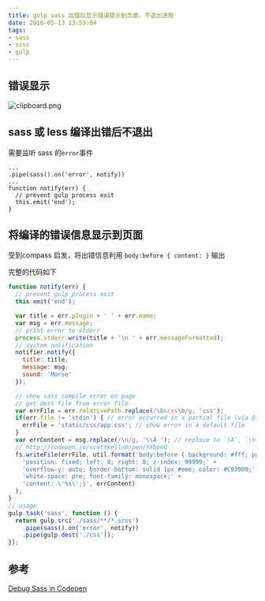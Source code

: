 ```yaml
---
title: gulp sass 出错后显示错误提示到页面，不退出进程
date: 2016-05-13 13:53:04
tags:
- sass
- scss
- gulp
---
```

## 错误显示

![clipboard.png](http://ww4.sinaimg.cn/large/006tNbRwgw1f4b8q7jf5gj30dq056mxm)

## sass 或 less 编译出错后不退出
需要监听 sass 的`error`事件
<!-- more -->
```
...
.pipe(sass().on('error', notify))
...
function notify(err) {
  // prevent gulp process exit
  this.emit('end');
}
```
 
## 将编译的错误信息显示到页面
受到compass 启发，将出错信息利用 `body:before { content: }` 输出

完整的代码如下
```js
function notify(err) {
  // prevent gulp process exit
  this.emit('end');

  var title = err.plugin + ' ' + err.name;
  var msg = err.message;
  // print error to stderr
  process.stderr.write(title + '\n ' + err.messageFormatted);
  // system notification
  notifier.notify({
    title: title,
    message: msg,
    sound: 'Morse'
  });

  // show sass compile error on page
  // get dest file from error file
  var errFile = err.relativePath.replace(/\bscss\b/g, 'css');
  if(err.file != 'stdin') { // error occurred in a partial file (via @import)
    errFile = 'static/css/app.css'; // show error in a default file
  }
  var errContent = msg.replace(/\n/g, '\\A '); // replace to `\A`, `\n` is not allowed in css content
  // http://codepen.io/scottkellum/pen/YXbpeQ
  fs.writeFile(errFile, util.format('body:before { background: #fff; padding: 15px;' +
    'position: fixed; left: 0; right: 0; z-index: 99999;' +
    'overflow-y: auto; border-bottom: solid 1px #eee; color: #C93900;' +
    'white-space: pre; font-family: monospace;' +
    'content: \'%s\';}', errContent)
  );
}
// usage
gulp.task('sass', function () {
  return gulp.src('./sass/**/*.scss')
    .pipe(sass().on('error', notify))
    .pipe(gulp.dest('./css'));
});
```

## 参考
[Debug Sass in Codepen](http://codepen.io/scottkellum/pen/YXbpeQ)
